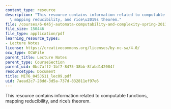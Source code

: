 ```yaml
---
content_type: resource
description: "This resource contains information related to computable functions,\
  \ mapping reducibility, and rice\u2019s theorem."
file: /courses/6-045j-automata-computability-and-complexity-spring-2011/7aead2c728dd3d5a737d832811ef97e6_MIT6_045JS11_lec09.pdf
file_size: 150446
file_type: application/pdf
learning_resource_types:
- Lecture Notes
license: https://creativecommons.org/licenses/by-nc-sa/4.0/
ocw_type: OCWFile
parent_title: Lecture Notes
parent_type: CourseSection
parent_uid: 0bc7aff2-1bf7-8475-38bb-8fabd142084f
resourcetype: Document
title: MIT6_045JS11_lec09.pdf
uid: 7aead2c7-28dd-3d5a-737d-832811ef97e6
---
```

This resource contains information related to computable functions, mapping reducibility, and rice’s theorem.
